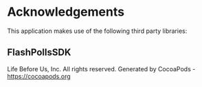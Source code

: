 # Acknowledgements
This application makes use of the following third party libraries:

## FlashPollsSDK

Life Before Us, Inc.  All rights reserved.
Generated by CocoaPods - https://cocoapods.org
